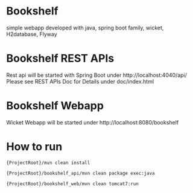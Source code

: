 # Bookshelf
simple webapp developed with java, spring boot family, wicket, H2database, Flyway

# Bookshelf REST APIs
Rest api will be started with Spring Boot under http://localhost:4040/api/
Please see REST APIs Doc for Details under doc/index.html

# Bookshelf Webapp
Wicket Webapp will be started under http://localhost:8080/bookshelf

# How to run
```console
{ProjectRoot}/mvn clean install
```

```console
{ProjectRoot}/bookshelf_api/mvn clean package exec:java
```

```console
{ProjectRoot}/bookshelf_web/mvn clean tomcat7:run
```
